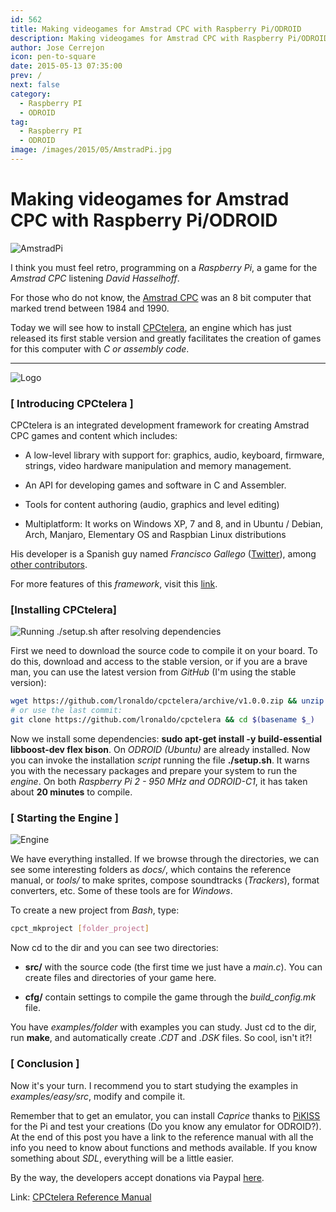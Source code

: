 ```yaml
---
id: 562
title: Making videogames for Amstrad CPC with Raspberry Pi/ODROID
description: Making videogames for Amstrad CPC with Raspberry Pi/ODROID
author: Jose Cerrejon
icon: pen-to-square
date: 2015-05-13 07:35:00
prev: /
next: false
category:
  - Raspberry PI
  - ODROID
tag:
  - Raspberry PI
  - ODROID
image: /images/2015/05/AmstradPi.jpg
---
```


# Making videogames for Amstrad CPC with Raspberry Pi/ODROID

![AmstradPi](/images/2015/05/AmstradPi.jpg)

I think you must feel retro, programming on a *Raspberry Pi*, a game for the *Amstrad CPC* listening *David Hasselhoff*.

For those who do not know, the [Amstrad CPC](http://en.wikipedia.org/wiki/Amstrad_CPC) was an 8 bit computer that marked trend between 1984 and 1990.

Today we will see how to install [CPCtelera](https://github.com/lronaldo/cpctelera), an engine which has just released its first stable version and greatly facilitates the creation of games for this computer with *C or assembly code*.

- - -
![Logo](/images/2015/05/cpctelera_logo.png)

### [ Introducing CPCtelera ]

CPCtelera is an integrated development framework for creating Amstrad CPC games and content which includes:

* A low-level library with support for: graphics, audio, keyboard, firmware, strings, video hardware manipulation and memory management.

* An API for developing games and software in C and Assembler.

* Tools for content authoring (audio, graphics and level editing)

* Multiplatform: It works on Windows XP, 7 and 8, and in Ubuntu / Debian, Arch, Manjaro, Elementary OS and Raspbian Linux distributions

His developer is a Spanish guy named *Francisco Gallego* ([Twitter](https://twitter.com/frangallegobr)), among [other contributors](http://lronaldo.github.io/cpctelera/files/authors-txt.html).

For more features of this *framework*, visit this [link](http://lronaldo.github.io/cpctelera/files/readme-txt.html#Welcome_to_CPCtelera!).

###  [Installing CPCtelera]

![Running ./setup.sh after resolving dependencies](/images/2015/05/cpctelera_s0.png "Running ./setup.sh after resolving dependencies")

First we need to download the source code to compile it on your board. To do this, download and access to the stable version, or if you are a brave man, you can use the latest version from *GitHub* (I'm using the stable version):

```bash
wget https://github.com/lronaldo/cpctelera/archive/v1.0.0.zip && unzip -nq $(basename $_) && rm $(basename $_) && cd cpctelera-1.0.0/
# or use the last commit:
git clone https://github.com/lronaldo/cpctelera && cd $(basename $_)
```


Now we install some dependencies: **sudo apt-get install -y build-essential libboost-dev flex bison**. On *ODROID (Ubuntu)* are already installed. Now you can invoke the installation *script* running the file **./setup.sh**. It warns you with the necessary packages and prepare your system to run the *engine*. On both *Raspberry Pi 2 - 950 MHz and ODROID-C1*, it has taken about **20 minutes** to compile.

### [ Starting the Engine ]

![Engine](/images/2015/05/cpct_creatingMaskedSprites.png)

We have everything installed. If we browse through the directories, we can see some interesting folders as *docs/*, which contains the reference manual, or *tools/* to make sprites, compose soundtracks (*Trackers*), format converters, etc. Some of these tools are for *Windows*.

To create a new project from *Bash*, type:

```bash
cpct_mkproject [folder_project]
```

Now cd to the dir and you can see two directories:

* **src/** with the source code (the first time we just have a *main.c*). You can create files and directories of your game here.

* **cfg/** contain settings to compile the game through the *build_config.mk* file.

You have *examples/folder* with examples you can study. Just cd to the dir, run **make**, and automatically create *.CDT* and *.DSK* files. So cool, isn't it?!

### [ Conclusion ]

Now it's your turn. I recommend you to start studying the examples in *examples/easy/src*, modify and compile it.

Remember that to get an emulator, you can install *Caprice* thanks to [PiKISS](https://github.com/jmcerrejon/PiKISS) for the Pi and test your creations (Do you know any emulator for ODROID?). At the end of this post you have a link to the reference manual with all the info you need to know about functions and methods available. If you know something about *SDL*, everything will be a little easier.

By the way, the developers accept donations via Paypal [here](https://www.paypal.com/uk/cgi-bin/webscr?cmd=_flow&SESSION=oCTrbk98rrTlG8Le1oxpuu4PNw1mX79vza1hHmhB0rNN3AA-Jqe9yrm6EIu&dispatch=5885d80a13c0db1f8e263663d3faee8d99e4111b56ef0eae45e68b8988f5b2dd).

Link: [CPCtelera Reference Manual](http://lronaldo.github.io/cpctelera/files/readme-txt.html)